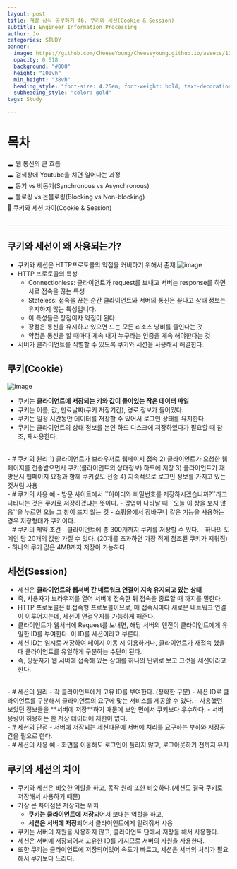 ```yaml
---
layout: post
title: 개발 상식 공부하기 46. 쿠키와 세션(Cookie & Session)
subtitle: Engineer Information Processing
author: Jo
categories: STUDY
banner:
  image: https://github.com/CheeseYoung/Cheeseyoung.github.io/assets/132384527/f15eb485-0317-4bfd-ad8e-e7c934698f1f
  opacity: 0.618
  background: "#000"
  height: "100vh"
  min_height: "38vh"
  heading_style: "font-size: 4.25em; font-weight: bold; text-decoration: underline"
  subheading_style: "color: gold"
tags: Study

---
```


# 목차
🕳 웹 통신의 큰 흐름 <br>
🕳 검색창에 Youtube을 치면 일어나는 과정 <br>
🕳 동기 vs 비동기(Synchronous vs Asynchronous) <br>
🕳 블로킹 vs 논블로킹(Blocking vs Non-blocking) <br>
📌 쿠키와 세션 차이(Cookie & Session) <br>
<br>
<hr>


## 쿠키와 세션이 왜 사용되는가?
- 쿠키와 세션은 HTTP프로토콜의 약점을 커버하기 위해서 존재
![image](https://github.com/CheeseYoung/Cheeseyoung.github.io/assets/132384527/f15eb485-0317-4bfd-ad8e-e7c934698f1f)
- HTTP 프로토콜의 특성
  - Connectionless: 클라이언트가 request를 보내고 서버는 response를 하면 서로 접속을 끊는 특성
  - Stateless: 접속을 끊는 순간 클라이언트와 서버의 통신은 끝나고 상태 정보는 유지하지 않는 특성입니다.
  - 이 특성들은 장점이자 약점이 된다.
  - 장점은 통신을 유지하고 있으면 드는 모든 리소스 낭비를 줄인다는 것
  - 약점은 통신을 할 때마다 계속 내가 누구라는 인증을 계속 해야한다는 것
- 서버가 클라이언트를 식별할 수 있도록 쿠키와 세션을 사용해서 해결한다.


## 쿠키(Cookie)
![image](https://github.com/CheeseYoung/Cheeseyoung.github.io/assets/132384527/aab98166-4bc1-4e9c-80af-8fc4cb78aa08)
- 쿠키는 **클라이언트에 저장되는 키와 값이 들이있는 작은 데이터 파일**
- 쿠키는 이름, 값, 만료날짜(쿠키 저장기간), 경로 정보가 들어있다.
- 쿠키는 일정 시간동안 데이터를 저장할 수 있어서 로그인 상태를 유지한다.
- 쿠키는 클라이언트의 상태 정보를 본인 하드 디스크에 저장하였다가 필요할 때 참조, 재사용한다.
<br>
- # 쿠키의 원리
  1) 클라이언트가 브라우저로 웹페이지 접속
  2) 클라이언트가 요청한 웹페이지를 전송받으면서 쿠키(클라이언트의 상태정보) 하드에 저장
  3) 클라이언트가 재방문시 웹페이지 요청과 함께 쿠키값도 전송
  4) 지속적으로 로그인 정보를 가지고 있는 것처럼 사용
<br>
- # 쿠키의 사용 예
  - 방문 사이트에서 ``아이디와 비밀번호를 저장하시겠습니까?``라고 나타나는 것은 쿠키로 저장하겠냐는 뜻이다.
  - 팝업이 나타날 때 ``오늘 이 창을 보지 않음``을 누르면 오늘 그 창이 뜨지 않는 것
  - 쇼핑몰에서 장바구니 같은 기능을 사용하는 경우 저장형태가 쿠키이다.
<br>
- # 쿠키의 제약 조건
  - 클라이언트에 총 300개까지 쿠키를 저장할 수 있다.
  - 하나의 도메인 당 20개의 값만 가질 수 있다. (20개를 초과하면 가장 적게 참조된 쿠키가 지워짐)
  - 하나의 쿠키 값은 4MB까지 저장이 가능하다.




## 세션(Session)
- 세션은 **클라이언트와 웹서버 간 네트워크 연결이 지속 유지되고 있는 상태**
- 즉, 사용자가 브라우저를 열어 서버에 접속한 뒤 접속을 종료할 때 까지를 말한다.
- HTTP 프로토콜은 비접속형 프로토콜이므로, 매 접속시마다 새로운 네트워크 연결이 이루어지는데, 세션이 연결유지를 가능하게 해준다.
- 클라이언트가 웹서버에 Request를 보내면, 해당 서버의 엔진이 클라이언트에게 유일한 ID를 부여한다. 이 ID를 세션이라고 부른다.
- 세션 ID는 임시로 저장하여 페이지 이동 시 이용하거나, 클라이언트가 재접속 했을 때 클라이언트를 유일하게 구분하는 수단이 된다.
- 즉, 방문자가 웹 서버에 접속해 있는 상태를 하나의 단위로 보고 그것을 세션이라고 한다.
<br>
- # 세션의 원리
  - 각 클라이언트에게 고유 ID를 부여한다. (정확한 구분)
  - 세션 ID로 클라이언트를 구분해서 클라이언트의 요구에 맞는 서비스를 제공할 수 있다.
  - 사용했던 보았던 정보들을 **서버에 저장**하기 때문에 보안 면에서 쿠키보다 우수하다.
  - 서버 용량이 허용하는 한 저장 데이터에 제한이 없다.
<br>
- # 세션의 단점
  - 서버에 저장되는 세션때문에 서버에 처리를 요구하는 부하와 저장공간을 필요로 한다.
<br>
- # 세션의 사용 예
  - 화면을 이동해도 로그인이 풀리지 않고, 로그아웃하기 전까지 유지

## 쿠키와 세션의 차이
- 쿠키와 세션은 비슷한 역할을 하고, 동작 원리 또한 비슷하다.(세션도 결국 쿠키로 저장해서 사용하기 때문)
- 가장 큰 차이점은 저장되는 위치
  - **쿠키는 클라이언트에 저장**되어서 보내는 역할을 하고,
  - **세션은 서버에 저장**되어서 클라이언트에게 알려줘서 사용
- 쿠키는 서버의 자원을 사용하지 않고, 클라이언트 단에서 저장을 해서 사용한다.
- 세션은 서버에 저장되어서 고유한 ID를 가지므로 서버의 자원을 사용한다.
- 또한 쿠키는 클라이언트에 저장되어있어 속도가 빠르고, 세션은 서버의 처리가 필요해서 쿠키보다 느리다.













